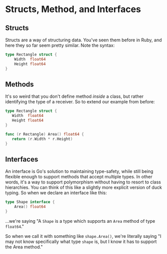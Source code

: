 # Structs, Method, and Interfaces

## Structs

Structs are a way of structuring data. You've seen them before in Ruby, and here they so far seem pretty similar. Note the syntax:

```go
type Rectangle struct {
	Width  float64
	Height float64
}
```

 ## Methods

 It's so weird that you don't define method _inside_ a class, but rather identifying the type of a receiver. So to extend our example from before:

 ```go
 type Rectangle struct {
	Width  float64
	Height float64
}

func (r Rectangle) Area() float64 {
	return (r.Width * r.Height)
}
```
## Interfaces

An interface is Go's solution to maintaining type-safety, while still being flexible enough to support methods that accept multiple types. In other words, it's a way to support polymorphism without having to resort to class hierarchies. You can think of this like a slightly more explicit version of duck typing. So when we declare an interface like this:

```go
type Shape interface {
	Area() float64
}
```

...we're saying "A `Shape` is a type which supports an `Area` method of type `float64`." 

So when we call it with something like `shape.Area()`, we're literally saying "I may not know specifically what type `shape` is, but I know it has to support the Area method."

